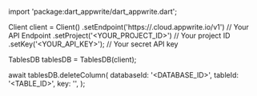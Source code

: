 import 'package:dart_appwrite/dart_appwrite.dart';

Client client = Client()
    .setEndpoint('https://<REGION>.cloud.appwrite.io/v1') // Your API Endpoint
    .setProject('<YOUR_PROJECT_ID>') // Your project ID
    .setKey('<YOUR_API_KEY>'); // Your secret API key

TablesDB tablesDB = TablesDB(client);

await tablesDB.deleteColumn(
    databaseId: '<DATABASE_ID>',
    tableId: '<TABLE_ID>',
    key: '',
);
